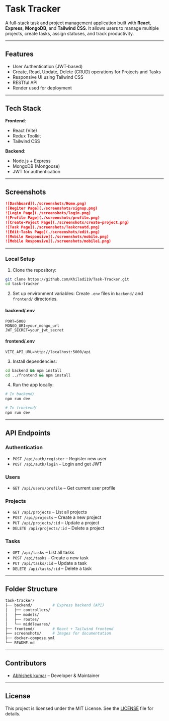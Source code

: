 # Task Tracker

A full-stack task and project management application built with **React**, **Express**, **MongoDB**, and **Tailwind CSS**. It allows users to manage multiple projects, create tasks, assign statuses, and track productivity.

---

## Features

* User Authentication (JWT-based)
* Create, Read, Update, Delete (CRUD) operations for Projects and Tasks
* Responsive UI using Tailwind CSS
* RESTful API
* Render used for deployment

---

## Tech Stack

**Frontend**:

* React (Vite)
* Redux Toolkit
* Tailwind CSS

**Backend**:

* Node.js + Express
* MongoDB (Mongoose)
* JWT for authentication

---

## Screenshots

```md
![Dashboard](./screenshots/Home.png)
![Regiter Page](./screenshots/signup.png)
![Login Page](./screenshots/login.png)
![Profile Page](./screenshots/profile.png)
![Create-Poject Page](./screenshots/create-project.png)
![Task Page](./screenshots/Taskcreatd.png)
![Edit-Tasks Page](./screenshots/edit.png)
![Mobile Responsive](./screenshots/mobile.png)
![Mobile Responsive](./screenshots/mobile1.png)

```

---
### Local Setup

1. Clone the repository:

```bash
git clone https://github.com/Khiladi19/Task-Tracker.git
cd task-tracker
```

2. Set up environment variables: Create `.env` files in `backend/` and `frontend/` directories.

#### backend/.env

```env
PORT=5000
MONGO_URI=your_mongo_url
JWT_SECRET=your_jwt_secret
```

#### frontend/.env

```env
VITE_API_URL=http://localhost:5000/api
```

3. Install dependencies:

```bash
cd backend && npm install
cd ../frontend && npm install
```

4. Run the app locally:

```bash
# In backend/
npm run dev

# In frontend/
npm run dev
```

---
## API Endpoints

### Authentication

* `POST /api/auth/register` – Register new user
* `POST /api/auth/login` – Login and get JWT

### Users

* `GET /api/users/profile` – Get current user profile

### Projects

* `GET /api/projects` – List all projects
* `POST /api/projects` – Create a new project
* `PUT /api/projects/:id` – Update a project
* `DELETE /api/projects/:id` – Delete a project

### Tasks

* `GET /api/tasks` – List all tasks
* `POST /api/tasks` – Create a new task
* `PUT /api/tasks/:id` – Update a task
* `DELETE /api/tasks/:id` – Delete a task

---

## Folder Structure

```bash
task-tracker/
├── backend/         # Express backend (API)
│   ├── controllers/
│   ├── models/
│   ├── routes/
│   └── middlewares/
├── frontend/        # React + Tailwind frontend
├── screenshots/     # Images for documentation
├── docker-compose.yml
└── README.md
```

---

## Contributors

* [Abhishek kumar](https://github.com/Khiladi19?tab=repositories) – Developer & Maintainer

---

## License

This project is licensed under the MIT License. See the [LICENSE](./LICENSE) file for details.


